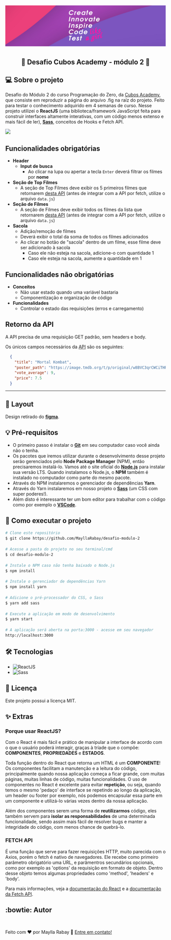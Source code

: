 <h1 align="center">
  <img alt="Create, innovate, inspire, code and test like a girl!" title="#MeuBanner" src="./banner.png" />
</h1>

<h2 align="center"> 
	🚀 Desafio Cubos Academy - módulo 2 🚀
</h2>

## 💻 Sobre o projeto
 Desafio do Módulo 2 do curso Programação do Zero, da <a href="https://www.cubos.academy/" target="_blank">Cubos Academy</a>, que consiste em reproduzir a página do arquivo .fig na raíz do projeto. Feito para testar o conhecimento adquirido em 4 semanas de curso. Nesse projeto utilizei o **ReactJS** (uma biblioteca/framework JavaScript feita para construir interfaces altamente interativas, com um código menos extenso e mais fácil de ler), [**Sass**](https://sass-lang.com/guide), conceitos de Hooks e Fetch API.

 ![](https://i.imgur.com/xG74tOh.png)

 ## Funcionalidades obrigatórias
- **Header**
  - **Input de busca**
    - Ao clicar na lupa ou apertar a tecla `Enter` deverá filtrar os filmes por **nome**
- **Seção de Top Filmes**
  - A seção de Top Filmes deve exibir os 5 primeiros filmes que retornarem [desta API](https://tmdb-proxy-workers.vhfmag.workers.dev/3/discover/movie?language=pt-BR) (antes de integrar com a API por fetch, utilize o arquivo `data.js`)
- **Seção de Filmes**
  - A seção de Filmes deve exibir todos os filmes da lista que retornarem [desta API](https://tmdb-proxy-workers.vhfmag.workers.dev/3/discover/movie?language=pt-BR) (antes de integrar com a API por fetch, utilize o arquivo `data.js`)
- **Sacola**
  - Adição/remoção de filmes
  - Deverá exibir o total da soma de todos os filmes adicionados
  - Ao clicar no botão de "sacola" dentro de um filme, esse filme deve ser adicionado à sacola
      - Caso ele não esteja na sacola, adicione-o com quantidade 1
      - Caso ele esteja na sacola, aumente a quantidade em 1
 ## Funcionalidades não obrigatórias
- **Conceitos**
  - Não usar estado quando uma variável bastaria
  - Componentização e organização de código
- **Funcionalidades**
  - Controlar o estado das requisições (erros e carregamento)

## Retorno da API
A API precisa de uma requisição GET padrão, sem headers e body.

Os únicos campos necessários da [API](https://tmdb-proxy-workers.vhfmag.workers.dev/3/discover/movie?language=pt-BR) são os seguintes:
```json
  {
    "title": "Mortal Kombat",
    "poster_path": "https://image.tmdb.org/t/p/original/w8BVC3qrCWCiTHRz4Rft12dtQF0.jpg",
    "vote_average": 9,
    "price": 7.5
  }
```

<hr />

## 🎨 Layout
  Design retirado do [**figma**](https://www.figma.com/file/0uao1ougGtaO4MotuJgZ0k/Desafio-2-Front-end?node-id=0%3A1).

## 💡 Pré-requisitos
 - O primeiro passo é instalar o [**Git**](https://git-scm.com) em seu computador caso você ainda não o tenha. 
 - Os pacotes que iremos utilizar durante o desenvolvimento desse projeto serão gerenciados pelo **Node Package Manager** (NPM), então precisaremos instalá-lo. Vamos até o site oficial do [**Node.js**](https://nodejs.org/en/) para instalar sua versão LTS. Quando instalamos o Node.js, o **NPM** também é instalado no computador como parte do mesmo pacote. 
 - Através do NPM instalaremos o gerenciador de dependências **Yarn**.
 - Através do Yarn instalaremos em nosso projeto o [**Sass**](https://sass-lang.com/guide) (um CSS com super poderes!).
 - Além disto é interessante ter um bom editor para trabalhar com o código como por exemplo o [**VSCode**](https://code.visualstudio.com/download).

## 🚀 Como executar o projeto

```bash
# Clone este repositório
$ git clone https://github.com/MayllaRabay/desafio-modulo-2

# Acesse a pasta do projeto no seu terminal/cmd
$ cd desafio-modulo-2

# Instale o NPM caso não tenha baixado o Node.js
$ npm install

# Instale o gerenciador de dependências Yarn
$ npm install yarn

# Adicione o pré-processador do CSS, o Sass
$ yarn add sass

# Execute a aplicação em modo de desenvolvimento
$ yarn start

# A aplicação será aberta na porta:3000 - acesse em seu navegador
http://localhost:3000
```

## 🛠 Tecnologias
  - ![ReactJS](https://img.shields.io/badge/-ReactJS-4682b4)
  - ![Sass](https://img.shields.io/badge/-Sass-ff6f9c)

## 📝 Licença
Este projeto possui a licença MIT.

## ✨ Extras
### Porque usar ReactJS?
 Com o React é mais fácil e prático de manipular a interface de acordo com o que o usuário poderá interagir, graças à tríade que o compõe: **COMPONENTES**, **PROPRIEDADES** e **ESTADOS**.

 Toda função dentro do React que retorna um HTML é um **COMPONENTE**! Os componentes facilitam a manutenção e a leitura do código, principalmente quando nossa aplicação começa a ficar grande, com muitas páginas, muitas linhas de código, muitas funcionalidades. O uso de componentes no React é excelente para evitar **repetição**, ou seja, quando temos o mesmo 'pedaço' de interface se repetindo ao longo da aplicação, um header ou footer por exemplo, nós podemos encapsular essa parte em um componente e utilizá-lo várias vezes dentro da nossa aplicação. 
 
 Além dos componentes serem uma forma de **reutilizarmos** código, eles também servem para **isolar as responsabilidades** de uma determinada funcionalidade, sendo assim mais fácil de resolver bugs e manter a integridade do código, com menos chance de quebrá-lo.
### FETCH API
 É uma função que serve para fazer requisições HTTP, muito parecida com o Axios, porém o fetch é nativo de navegadores. Ele recebe como primeiro parâmetro obrigatório uma URL, e parâmentros secundários opcionais, como por exemplo as 'options' da requisição em formato de objeto. Dentro desse objeto temos algumas propriedades como 'method', 'headers' e 'body'.

 Para mais informações, veja a [documentação do React](https://create-react-app.dev/docs/getting-started/) e a [documentação da Fetch API](https://developer.mozilla.org/pt-BR/docs/Web/API/Fetch_API).

## :bowtie: Autor
<a href="https://github.com/mayllarabay/">
 <img style="border-radius: 50%" src="https://avatars.githubusercontent.com/u/68441361?v=4" 
 width="100px" alt="" />
</a>

Feito com ❤️ por Maylla Rabay 👋 [Entre em contato!](https://www.linkedin.com/in/mayllarabay/)

